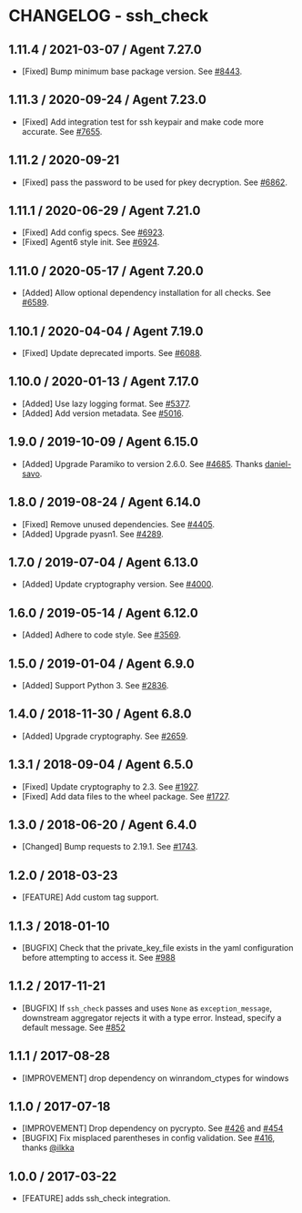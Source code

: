 # CHANGELOG - ssh_check

## 1.11.4 / 2021-03-07 / Agent 7.27.0

* [Fixed] Bump minimum base package version. See [#8443](https://github.com/DataDog/integrations-core/pull/8443).

## 1.11.3 / 2020-09-24 / Agent 7.23.0

* [Fixed] Add integration test for ssh keypair and make code more accurate. See [#7655](https://github.com/DataDog/integrations-core/pull/7655).

## 1.11.2 / 2020-09-21

* [Fixed] pass the password to be used for pkey decryption. See [#6862](https://github.com/DataDog/integrations-core/pull/6862).

## 1.11.1 / 2020-06-29 / Agent 7.21.0

* [Fixed] Add config specs. See [#6923](https://github.com/DataDog/integrations-core/pull/6923).
* [Fixed] Agent6 style init. See [#6924](https://github.com/DataDog/integrations-core/pull/6924).

## 1.11.0 / 2020-05-17 / Agent 7.20.0

* [Added] Allow optional dependency installation for all checks. See [#6589](https://github.com/DataDog/integrations-core/pull/6589).

## 1.10.1 / 2020-04-04 / Agent 7.19.0

* [Fixed] Update deprecated imports. See [#6088](https://github.com/DataDog/integrations-core/pull/6088).

## 1.10.0 / 2020-01-13 / Agent 7.17.0

* [Added] Use lazy logging format. See [#5377](https://github.com/DataDog/integrations-core/pull/5377).
* [Added] Add version metadata. See [#5016](https://github.com/DataDog/integrations-core/pull/5016).

## 1.9.0 / 2019-10-09 / Agent 6.15.0

* [Added] Upgrade Paramiko to version 2.6.0. See [#4685](https://github.com/DataDog/integrations-core/pull/4685). Thanks [daniel-savo](https://github.com/daniel-savo).

## 1.8.0 / 2019-08-24 / Agent 6.14.0

* [Fixed] Remove unused dependencies. See [#4405](https://github.com/DataDog/integrations-core/pull/4405).
* [Added] Upgrade pyasn1. See [#4289](https://github.com/DataDog/integrations-core/pull/4289).

## 1.7.0 / 2019-07-04 / Agent 6.13.0

* [Added] Update cryptography version. See [#4000](https://github.com/DataDog/integrations-core/pull/4000).

## 1.6.0 / 2019-05-14 / Agent 6.12.0

* [Added] Adhere to code style. See [#3569](https://github.com/DataDog/integrations-core/pull/3569).

## 1.5.0 / 2019-01-04 / Agent 6.9.0

* [Added] Support Python 3. See [#2836][1].

## 1.4.0 / 2018-11-30 / Agent 6.8.0

* [Added] Upgrade cryptography. See [#2659][2].

## 1.3.1 / 2018-09-04 / Agent 6.5.0

* [Fixed] Update cryptography to 2.3. See [#1927][3].
* [Fixed] Add data files to the wheel package. See [#1727][4].

## 1.3.0 / 2018-06-20 / Agent 6.4.0

* [Changed] Bump requests to 2.19.1. See [#1743][5].

## 1.2.0 / 2018-03-23

* [FEATURE] Add custom tag support.

## 1.1.3 / 2018-01-10

* [BUGFIX] Check that the private_key_file exists in the yaml configuration before attempting to access it. See [#988][6]

## 1.1.2 / 2017-11-21

* [BUGFIX] If `ssh_check` passes and uses `None` as `exception_message`, downstream aggregator rejects it with a type error.
  Instead, specify a default message. See [#852][7]

## 1.1.1 / 2017-08-28

* [IMPROVEMENT] drop dependency on winrandom_ctypes for windows

## 1.1.0 / 2017-07-18

* [IMPROVEMENT] Drop dependency on pycrypto. See [#426][8] and [#454][9]
* [BUGFIX] Fix misplaced parentheses in config validation. See [#416][10], thanks [@ilkka][11]

## 1.0.0 / 2017-03-22

* [FEATURE] adds ssh_check integration.

<!--- The following link definition list is generated by PimpMyChangelog --->
[1]: https://github.com/DataDog/integrations-core/pull/2836
[2]: https://github.com/DataDog/integrations-core/pull/2659
[3]: https://github.com/DataDog/integrations-core/pull/1927
[4]: https://github.com/DataDog/integrations-core/pull/1727
[5]: https://github.com/DataDog/integrations-core/pull/1743
[6]: https://github.com/DataDog/integrations-core/issues/988
[7]: https://github.com/DataDog/integrations-core/issues/852
[8]: https://github.com/DataDog/integrations-core/issues/426
[9]: https://github.com/DataDog/integrations-core/issues/454
[10]: https://github.com/DataDog/integrations-core/issues/416
[11]: https://github.com/ilkka
